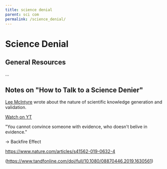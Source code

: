 ```yaml
---
title: science denial
parent: sci com
permalink: /science_denial/
---
```



# Science Denial

## General Resources

...


## Notes on "How to Talk to a Science Denier"

[Lee McIntyre](https://en.wikipedia.org/wiki/Lee_McIntyre) wrote about the nature of scientific knowledge generation and validation.

[Watch on YT](https://youtu.be/hgngoSqGqQ4)

"You cannot convince someone with evidence, who doesn't belive in evidence."

-> Backfire Effect


https://www.nature.com/articles/s41562-019-0632-4


(https://www.tandfonline.com/doi/full/10.1080/08870446.2019.1630561)
